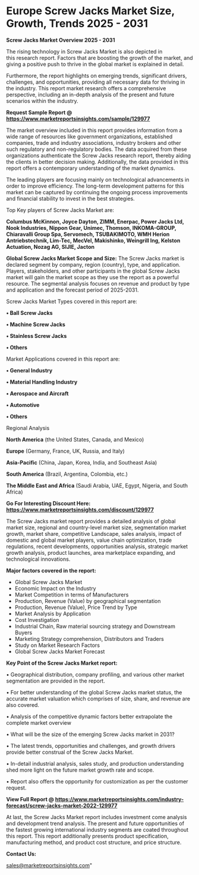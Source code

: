 # Europe Screw Jacks Market Size, Growth, Trends 2025 - 2031

<Strong> Screw Jacks Market Overview 2025 - 2031</strong>

The rising technology in Screw Jacks Market is also depicted in this research report. Factors that are boosting the growth of the market, and giving a positive push to thrive in the global market is explained in detail.

Furthermore, the report highlights on emerging trends, significant drivers, challenges, and opportunities, providing all necessary data for thriving in the industry. This report market research offers a comprehensive perspective, including an in-depth analysis of the present and future scenarios within the industry.

<strong>Request Sample Report @ <a href=https://www.marketreportsinsights.com/sample/129977>https://www.marketreportsinsights.com/sample/129977</a></strong>

The market overview included in this report provides information from a wide range of resources like government organizations, established companies, trade and industry associations, industry brokers and other such regulatory and non-regulatory bodies. The data acquired from these organizations authenticate the Screw Jacks research report, thereby aiding the clients in better decision making. Additionally, the data provided in this report offers a contemporary understanding of the market dynamics.

The leading players are focusing mainly on technological advancements in order to improve efficiency. The long-term development patterns for this market can be captured by continuing the ongoing process improvements and financial stability to invest in the best strategies.

Top Key players of Screw Jacks Market are:

<strong>Columbus McKinnon, Joyce Dayton, ZIMM, Enerpac, Power Jacks Ltd, Nook Industries, Nippon Gear, Unimec, Thomson, INKOMA-GROUP, Chiaravalli Group Spa, Servomech, TSUBAKIMOTO, WMH Herion Antriebstechnik, Lim-Tec, MecVel, Makishinko, Weingrill Ing, Kelston Actuation, Nozag AG, SIJIE, Jacton</strong>

<strong><b>Global Screw Jacks Market Scope and Size:</b></strong>
The Screw Jacks market is declared segment by company, region (country), type, and application. Players, stakeholders, and other participants in the global Screw Jacks market will gain the market scope as they use the report as a powerful resource. The segmental analysis focuses on revenue and product by type and application and the forecast period of 2025-2031.

Screw Jacks Market Types covered in this report are:

<strong>• Ball Screw Jacks

• Machine Screw Jacks

• Stainless Screw Jacks

• Others</strong>

Market Applications covered in this report are:

<strong>• General Industry

• Material Handling Industry

• Aerospace and Aircraft

• Automotive

• Others</strong> 

Regional Analysis

<strong>North America</strong> (the United States, Canada, and Mexico)

<strong>Europe</strong> (Germany, France, UK, Russia, and Italy)

<strong>Asia-Pacific</strong> (China, Japan, Korea, India, and Southeast Asia)

<strong>South America</strong> (Brazil, Argentina, Colombia, etc.)

<strong>The Middle East and Africa</strong> (Saudi Arabia, UAE, Egypt, Nigeria, and South Africa)

<strong>Go For Interesting Discount Here: <a href=https://www.marketreportsinsights.com/discount/129977>https://www.marketreportsinsights.com/discount/129977</a></strong>

The Screw Jacks market report provides a detailed analysis of global market size, regional and country-level market size, segmentation market growth, market share, competitive Landscape, sales analysis, impact of domestic and global market players, value chain optimization, trade regulations, recent developments, opportunities analysis, strategic market growth analysis, product launches, area marketplace expanding, and technological innovations.

<strong><b>Major factors covered in the report:</b></strong>
<ul>
  <li>Global Screw Jacks Market </li>
  <li>Economic Impact on the Industry</li>
  <li>Market Competition in terms of Manufacturers</li>
  <li>Production, Revenue (Value) by geographical segmentation</li>
  <li>Production, Revenue (Value), Price Trend by Type</li>
  <li>Market Analysis by Application</li>
  <li>Cost Investigation</li>
  <li>Industrial Chain, Raw material sourcing strategy and Downstream Buyers</li>
  <li>Marketing Strategy comprehension, Distributors and Traders</li>
  <li>Study on Market Research Factors</li>
  <li>Global Screw Jacks Market Forecast</li>
</ul>

<strong><b>Key Point of the Screw Jacks Market report:</b></strong>

• Geographical distribution, company profiling, and various other market segmentation are provided in the report.

• For better understanding of the global Screw Jacks market status, the accurate market valuation which comprises of size, share, and revenue are also covered.

• Analysis of the competitive dynamic factors better extrapolate the complete market overview

• What will be the size of the emerging Screw Jacks market in 2031?

• The latest trends, opportunities and challenges, and growth drivers provide better construal of the Screw Jacks Market.

• In-detail industrial analysis, sales study, and production understanding shed more light on the future market growth rate and scope.

• Report also offers the opportunity for customization as per the customer request.

<strong><b>View Full Report @ <a href=https://www.marketreportsinsights.com/industry-forecast/screw-jacks-market-2022-129977>https://www.marketreportsinsights.com/industry-forecast/screw-jacks-market-2022-129977</a></b></strong>


At last, the Screw Jacks Market report includes investment come analysis and development trend analysis. The present and future opportunities of the fastest growing international industry segments are coated throughout this report. This report additionally presents product specification, manufacturing method, and product cost structure, and price structure.

<strong>Contact Us:</strong>

sales@marketreportsinsights.com"
